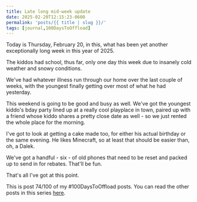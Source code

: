 ```yaml
---
title: Late long mid-week update
date: 2025-02-20T12:15:23-0600
permalink: 'posts/{{ title | slug }}/'
tags: [journal,100DaysToOffload]
---
```

Today is Thursday, February 20, in this, what has been yet another exceptionally long week in this year of 2025.

The kiddos had school,  thus far, only one day this week due to insanely cold weather and snowy conditions. 

 We've had whatever illness run through our home over the last couple of weeks,  with the youngest finally getting over most of what he had yesterday. 
 
This weekend is going to be good and busy as well. We've got the youngest kiddo's bday party lined up at a really cool playplace in town, paired up with a friend whose kiddo shares a pretty close date as well - so we just rented the whole place for the morning. 

I've got to look at getting a cake made too, for either his actual birthday or the same evening. He likes Minecraft,  so at least that should be easier than, oh, a Dalek.

We've got a handful - six - of old phones that need to be reset and packed up to send in for rebates. That'll be fun. 

That's all I've got at this point. 

This is post 74/100 of my #100DaysToOffload posts. You can read the other posts in this series [here](/tags/100daystooffload).